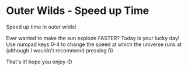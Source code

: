 # Outer Wilds - Speed up Time
Speed up time in outer wilds!

Ever wanted to make the sun explode FASTER? Today is your lucky day! 
Use numpad keys 0-4 to change the speed at which the universe runs at (although I wouldn't recommend pressing 0)

That's it! hope you enjoy :D
